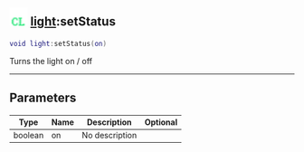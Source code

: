 ## <img src="../../.gitbook/assets/client.png" width="32" height="32" /> [light](../light/README.md):setStatus

```lua
void light:setStatus(on)
```

Turns the light on / off

-----------------
## Parameters

| Type   | Name | Description | Optional |
| ------ | ---- | ----------- | -------: |
| boolean | on | No description |  |
